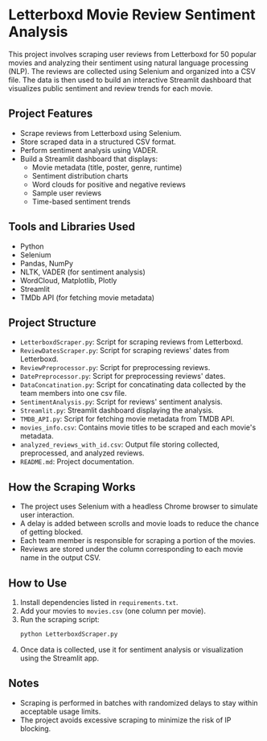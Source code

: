 # Letterboxd Movie Review Sentiment Analysis

This project involves scraping user reviews from Letterboxd for 50 popular movies and analyzing their sentiment using natural language processing (NLP). The reviews are collected using Selenium and organized into a CSV file. The data is then used to build an interactive Streamlit dashboard that visualizes public sentiment and review trends for each movie.

## Project Features

- Scrape reviews from Letterboxd using Selenium.
- Store scraped data in a structured CSV format.
- Perform sentiment analysis using VADER.
- Build a Streamlit dashboard that displays:
  - Movie metadata (title, poster, genre, runtime)
  - Sentiment distribution charts
  - Word clouds for positive and negative reviews
  - Sample user reviews
  - Time-based sentiment trends

## Tools and Libraries Used

- Python
- Selenium
- Pandas, NumPy
- NLTK, VADER (for sentiment analysis)
- WordCloud, Matplotlib, Plotly
- Streamlit
- TMDb API (for fetching movie metadata)

## Project Structure

- `LetterboxdScraper.py`: Script for scraping reviews from Letterboxd.
- `ReviewDatesScraper.py`: Script for scraping reviews' dates from Letterboxd.
- `ReviewPreprocessor.py`: Script for preprocessing reviews.
- `DatePreprocessor.py`: Script for preprocessing reviews' dates.
- `DataConcatination.py`: Script for concatinating data collected by the team members into one csv file.
- `SentimentAnalysis.py`: Script for reviews' sentiment analysis.
- `Streamlit.py`: Streamlit dashboard displaying the analysis.
- `TMDB_API.py`: Script for fetching movie metadata from TMDB API.
- `movies_info.csv`: Contains movie titles to be scraped and each movie's metadata.
- `analyzed_reviews_with_id.csv`: Output file storing collected, preprocessed, and analyzed reviews.
- `README.md`: Project documentation.

## How the Scraping Works

- The project uses Selenium with a headless Chrome browser to simulate user interaction.
- A delay is added between scrolls and movie loads to reduce the chance of getting blocked.
- Each team member is responsible for scraping a portion of the movies.
- Reviews are stored under the column corresponding to each movie name in the output CSV.

## How to Use

1. Install dependencies listed in `requirements.txt`.
2. Add your movies to `movies.csv` (one column per movie).
3. Run the scraping script:
   ```bash
   python LetterboxdScraper.py
   ```
4. Once data is collected, use it for sentiment analysis or visualization using the Streamlit app.

## Notes

- Scraping is performed in batches with randomized delays to stay within acceptable usage limits.
- The project avoids excessive scraping to minimize the risk of IP blocking.

